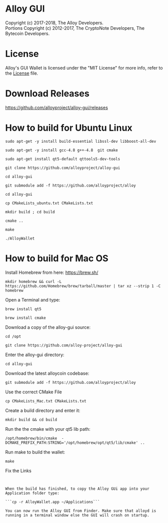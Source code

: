# Alloy GUI

Copyright (c) 2017-2018, The Alloy Developers.   
Portions Copyright (c) 2012-2017, The CryptoNote Developers, The Bytecoin Developers.

# License

Alloy's GUI Wallet is licensed under the "MIT License" for more info, refer to the [License](LICENSE) file.

# Download Releases
https://github.com/alloyproject/alloy-gui/releases


# How to build for Ubuntu Linux

```sudo apt-get -y install build-essential libssl-dev libboost-all-dev```

```sudo apt-get -y install gcc-4.8 g++-4.8  git cmake```

```sudo apt-get install qt5-default qttools5-dev-tools```


```git clone https://github.com/alloyproject/alloy-gui```

```cd alloy-gui```

```git submodule add -f https://github.com/alloyproject/alloy```

```cd alloy-gui```

```cp CMakeLists_ubuntu.txt CMakeLists.txt```

```mkdir build ; cd build```

```cmake ..```

```make```

```./AlloyWallet```



# How to build for Mac OS 

Install Homebrew from here: https://brew.sh/

```mkdir homebrew && curl -L https://github.com/Homebrew/brew/tarball/master | tar xz --strip 1 -C homebrew```

Open a Terminal and type: 

```brew install qt5```

```brew install cmake```

Download a copy of the alloy-gui source:

```cd /opt```

```git clone https://github.com/alloy-project/alloy-gui```

Enter the alloy-gui directory:

```cd alloy-gui```

Download the latest alloycoin codebase:

```git submodule add -f https://github.com/alloyproject/alloy```

Use the correct CMake File

```cp CMakeLists_Mac.txt CMakeLists.txt```

Create a build directory and enter it:

```mkdir build && cd build```

Run the the cmake with your qt5 lib path:

```/opt/homebrew/bin/cmake  -DCMAKE_PREFIX_PATH:STRING='/opt/homebrew/opt/qt5/lib/cmake' ..```

Run make to build the wallet:

```make```

Fix the Links

```/opt/homebrew/opt/qt/bin/macdeployqt AlloyWallet.app/


When the build has finished, to copy the Alloy GUi app into your Application folder type:

```cp -r AlloyWallet.app ~/Applications```

You can now run the Alloy GUI from Finder. Make sure that alloyd is running in a terminal window else the GUI will crash on startup.
